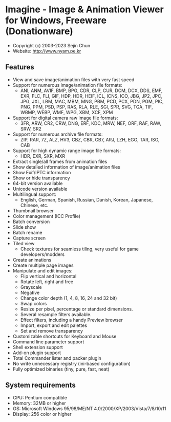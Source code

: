 # Imagine - Image & Animation Viewer for Windows, Freeware (Donationware)
* Copyright (c) 2003-2023 Sejin Chun
* Website: http://www.nyam.pe.kr

## Features
* View and save image/animation files with very fast speed
* Support for numerous image/animation file formats:
  - ANI, ANM, AVIF, BMP, BPG, CDR, CLP, CUR, DCM, DCX, DDS, EMF, EXR, FLC, FLI,
    GIF, HDP, HDR, HEIF, ICL, ICNS, ICO, JBG, JP2, JPC, JPG, JXL, LBM, MAC,
    MBM, MNG, PBM, PCD, PCX, PDN, PGM, PIC, PNG, PPM, PSD, PSP, RAS, RLA, RLE,
    SGI, SPR, SVG, TGA, TIF, WBMP, WEBP, WMF, WPG, XBM, XCF, XPM
* Support for digital camera raw image file formats:
  - 3FR, ARW, CR2, CRW, DNG, ERF, KDC, MRW, NEF, ORF, RAF, RAW, SRW, SR2
* Support for numerous archive file formats:
  - ZIP, RAR, 7Z, ALZ, HV3, CBZ, CBR, CB7, ARJ, LZH, EGG, TAR, ISO, CAB
* Support for high dynamic range image file formats:
  - HDR, EXR, SXR, MXR
* Extract single/all frames from animation files
* Show detailed information of image/animation files
* Show Exif/IPTC information
* Show or hide transparency
* 64-bit version available
* Unicode version available
* Multilingual support:
  - English, German, Spanish, Russian, Danish, Korean, Japanese, Chinese, etc.
* Thumbnail browser
* Color management (ICC Profile)
* Batch conversion
* Slide show
* Batch rename
* Capture screen
* Tiled view
  - Check textures for seamless tiling, very useful for game developers/modders
* Create animations
* Create multiple page images
* Manipulate and edit images:
  - Flip vertical and horizontal
  - Rotate left, right and free
  - Grayscale
  - Negative
  - Change color depth (1, 4, 8, 16, 24 and 32 bit)
  - Swap colors
  - Resize per pixel, percentage or standard dimensions.
  - Several resample filters available.
  - Effect filters, including a handy Preview browser
  - Import, export and edit palettes
  - Set and remove transparency
* Customizable shortcuts for Keyboard and Mouse
* Command line parameter support
* Shell extension support
* Add-on plugin support
* Total Commander lister and packer plugin
* No write unnecessary registry (ini-based configuration)
* Fully optimized binaries (tiny, pure, fast, neat)


## System requirements
* CPU: Pentium compatible
* Memory: 32MB or higher
* OS: Microsoft Windows 95/98/ME/NT 4.0/2000/XP/2003/Vista/7/8/10/11
* Display: 256 color or higher
